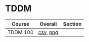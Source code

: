 # TDDM

| Course | Overall | Section |
| ------ | ------- | ------- |
| TDDM 100 | [csv](https://github.com/UCSD-Historical-Enrollment-Data/2024Winter/blob/main/overall/TDDM%20100.csv), [png](https://raw.githubusercontent.com/UCSD-Historical-Enrollment-Data/2024Winter/main/plot_overall/TDDM%20100.png) |  |
